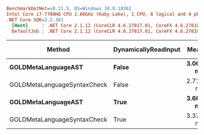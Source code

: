 ``` ini

BenchmarkDotNet=v0.11.5, OS=Windows 10.0.18362
Intel Core i7-7700HQ CPU 2.80GHz (Kaby Lake), 1 CPU, 8 logical and 4 physical cores
.NET Core SDK=2.2.301
  [Host]     : .NET Core 2.1.12 (CoreCLR 4.6.27817.01, CoreFX 4.6.27818.01), 64bit RyuJIT DEBUG
  DefaultJob : .NET Core 2.1.12 (CoreCLR 4.6.27817.01, CoreFX 4.6.27818.01), 64bit RyuJIT


```
|                      Method | DynamicallyReadInput |     Mean |     Error |    StdDev |   Median |    Gen 0 |   Gen 1 | Gen 2 | Allocated |
|---------------------------- |--------------------- |---------:|----------:|----------:|---------:|---------:|--------:|------:|----------:|
|         **GOLDMetaLanguageAST** |                **False** | **3.063 ms** | **0.0612 ms** | **0.0680 ms** | **3.037 ms** | **449.2188** | **93.7500** |     **-** |   **1.51 MB** |
| GOLDMetaLanguageSyntaxCheck |                False | 2.719 ms | 0.0528 ms | 0.0853 ms | 2.736 ms | 441.4063 |       - |     - |   1.33 MB |
|         **GOLDMetaLanguageAST** |                 **True** | **3.669 ms** | **0.0728 ms** | **0.1943 ms** | **3.607 ms** | **460.9375** | **70.3125** |     **-** |   **1.52 MB** |
| GOLDMetaLanguageSyntaxCheck |                 True | 3.374 ms | 0.0954 ms | 0.2812 ms | 3.341 ms | 445.3125 |       - |     - |   1.34 MB |
